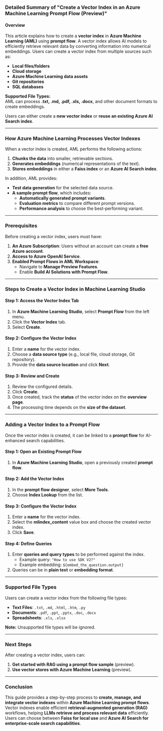 ### **Detailed Summary of "Create a Vector Index in an Azure Machine Learning Prompt Flow (Preview)"**

#### **Overview**

This article explains how to create a **vector index** in **Azure Machine Learning (AML)** using **prompt flow**. A vector index allows AI models to efficiently retrieve relevant data by converting information into numerical embeddings. Users can create a vector index from multiple sources such as:

- **Local files/folders**
- **Cloud storage**
- **Azure Machine Learning data assets**
- **Git repositories**
- **SQL databases**

**Supported File Types:**  
AML can process **.txt, .md, .pdf, .xls, .docx**, and other document formats to create embeddings.

Users can either create a **new vector index** or **reuse an existing Azure AI Search index**.

---

### **How Azure Machine Learning Processes Vector Indexes**

When a vector index is created, AML performs the following actions:

1. **Chunks the data** into smaller, retrievable sections.
2. **Generates embeddings** (numerical representations of the text).
3. **Stores embeddings** in either a **Faiss index** or an **Azure AI Search index**.

In addition, AML provides:

- **Test data generation** for the selected data source.
- **A sample prompt flow**, which includes:
  - **Automatically generated prompt variants**.
  - **Evaluation metrics** to compare different prompt versions.
  - **Performance analysis** to choose the best-performing variant.

---

### **Prerequisites**

Before creating a vector index, users must have:

1. **An Azure Subscription**: Users without an account can create a **free Azure account**.
2. **Access to Azure OpenAI Service**.
3. **Enabled Prompt Flows in AML Workspace**:
   - Navigate to **Manage Preview Features**.
   - Enable **Build AI Solutions with Prompt Flow**.

---

### **Steps to Create a Vector Index in Machine Learning Studio**

#### **Step 1: Access the Vector Index Tab**

1. In **Azure Machine Learning Studio**, select **Prompt Flow** from the left menu.
2. Click the **Vector Index** tab.
3. Select **Create**.

#### **Step 2: Configure the Vector Index**

1. Enter a **name** for the vector index.
2. Choose a **data source type** (e.g., local file, cloud storage, Git repository).
3. Provide the **data source location** and click **Next**.

#### **Step 3: Review and Create**

1. Review the configured details.
2. Click **Create**.
3. Once created, track the **status** of the vector index on the **overview page**.
4. The processing time depends on the **size of the dataset**.

---

### **Adding a Vector Index to a Prompt Flow**

Once the vector index is created, it can be linked to a **prompt flow** for AI-enhanced search capabilities.

#### **Step 1: Open an Existing Prompt Flow**

1. In **Azure Machine Learning Studio**, open a previously created **prompt flow**.

#### **Step 2: Add the Vector Index**

1. In the **prompt flow designer**, select **More Tools**.
2. Choose **Index Lookup** from the list.

#### **Step 3: Configure the Vector Index**

1. Enter a **name** for the vector index.
2. Select the **mlindex_content** value box and choose the created vector index.
3. Click **Save**.

#### **Step 4: Define Queries**

1. Enter **queries and query types** to be performed against the index.
   - Example query: `"How to use SDK V2?"`
   - Example embedding: `${embed_the_question.output}`
2. Queries can be in **plain text** or **embedding format**.

---

### **Supported File Types**

Users can create a vector index from the following file types:

- **Text Files**: `.txt`, `.md`, `.html`, `.htm`, `.py`
- **Documents**: `.pdf`, `.ppt`, `.pptx`, `.doc`, `.docx`
- **Spreadsheets**: `.xls`, `.xlsx`

**Note:** Unsupported file types will be ignored.

---

### **Next Steps**

After creating a vector index, users can:

1. **Get started with RAG using a prompt flow sample** (preview).
2. **Use vector stores with Azure Machine Learning** (preview).

---

### **Conclusion**

This guide provides a step-by-step process to **create, manage, and integrate vector indexes** within **Azure Machine Learning prompt flows**. Vector indexes enable efficient **retrieval-augmented generation (RAG)** workflows, helping **LLMs retrieve and process relevant data** efficiently. Users can choose between **Faiss for local use** and **Azure AI Search for enterprise-scale search capabilities**.
